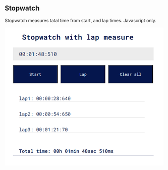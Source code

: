 ## Stopwatch

Stopwatch measures tatal time from start, and lap times.
Javascript only.

![Screenshot](./stopwatch.png)